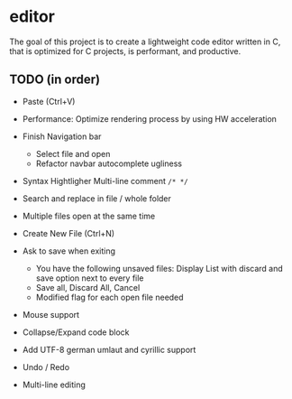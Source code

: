 # editor

The goal of this project is to create a lightweight code editor written in C,
that is optimized for C projects, is performant, and productive.

## TODO (in order)

- Paste (Ctrl+V)
- Performance: Optimize rendering process by using HW acceleration

- Finish Navigation bar
	- Select file and open
	- Refactor navbar autocomplete ugliness

- Syntax Hightligher Multi-line comment `/* */`

- Search and replace in file / whole folder
- Multiple files open at the same time
- Create New File (Ctrl+N)
- Ask to save when exiting
	- You have the following unsaved files: Display List with
		discard and save option next to every file
	- Save all, Discard All, Cancel
	- Modified flag for each open file needed

- Mouse support
- Collapse/Expand code block
- Add UTF-8 german umlaut and cyrillic support
- Undo / Redo
- Multi-line editing
